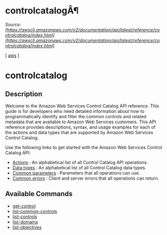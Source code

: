 # controlcatalogÂ¶

*Source: [https://awscli.amazonaws.com/v2/documentation/api/latest/reference/controlcatalog/index.html](https://awscli.amazonaws.com/v2/documentation/api/latest/reference/controlcatalog/index.html)*

[ [aws](https://awscli.amazonaws.com/v2/documentation/api/latest/reference/index.html#cli-aws) ]

# controlcatalog

## Description

Welcome to the Amazon Web Services Control Catalog API reference. This guide is for developers who need detailed information about how to programmatically identify and filter the common controls and related metadata that are available to Amazon Web Services customers. This API reference provides descriptions, syntax, and usage examples for each of the actions and data types that are supported by Amazon Web Services Control Catalog.

Use the following links to get started with the Amazon Web Services Control Catalog API:

- [Actions](https://docs.aws.amazon.com/controlcatalog/latest/APIReference/API_Operations.html) : An alphabetical list of all Control Catalog API operations.
- [Data types](https://docs.aws.amazon.com/controlcatalog/latest/APIReference/API_Types.html) : An alphabetical list of all Control Catalog data types.
- [Common parameters](https://docs.aws.amazon.com/controlcatalog/latest/APIReference/CommonParameters.html) : Parameters that all operations can use.
- [Common errors](https://docs.aws.amazon.com/controlcatalog/latest/APIReference/CommonErrors.html) : Client and server errors that all operations can return.

## Available Commands

- [get-control](https://awscli.amazonaws.com/v2/documentation/api/latest/reference/controlcatalog/get-control.html)
- [list-common-controls](https://awscli.amazonaws.com/v2/documentation/api/latest/reference/controlcatalog/list-common-controls.html)
- [list-controls](https://awscli.amazonaws.com/v2/documentation/api/latest/reference/controlcatalog/list-controls.html)
- [list-domains](https://awscli.amazonaws.com/v2/documentation/api/latest/reference/controlcatalog/list-domains.html)
- [list-objectives](https://awscli.amazonaws.com/v2/documentation/api/latest/reference/controlcatalog/list-objectives.html)